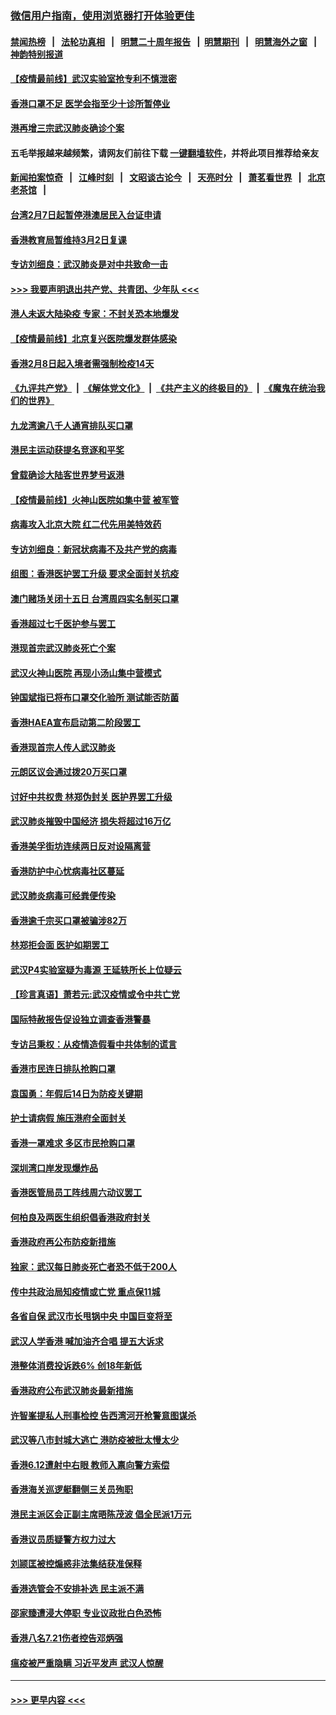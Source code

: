 ### [微信用户指南，使用浏览器打开体验更佳](https://github.com/gfw-breaker/banned-news1/blob/master/indexes/wechat-guide.md?t=0)
#### [禁闻热榜](热点新闻.md?t=0)  &nbsp;&nbsp;|&nbsp;&nbsp; [法轮功真相](https://github.com/gfw-breaker/truth/blob/master/README.md?t=0) &nbsp;&nbsp;|&nbsp;&nbsp; [明慧二十周年报告](https://github.com/gfw-breaker/mh-reports/blob/master/README.md?t=0) &nbsp;&nbsp;|&nbsp;&nbsp;[明慧期刊](https://github.com/gfw-breaker/mh-qikan) &nbsp;&nbsp;|&nbsp;&nbsp; [明慧海外之窗](https://github.com/gfw-breaker/mh-news/blob/master/README.md?t=0) &nbsp;&nbsp;|&nbsp;&nbsp; [神韵特别报道](https://github.com/gfw-breaker/mh-news/blob/master/shenyun.md?t=0)
#### [【疫情最前线】武汉实验室抢专利不慎泄密](../pages/nsc415/n11850310.md?t=02071933) 
#### [香港口罩不足 医学会指至少十诊所暂停业](../pages/nsc415/n11850301.md?t=02071933) 
#### [港再增三宗武汉肺炎确诊个案](../pages/nsc415/n11850328.md?t=02071933) 
#### 五毛举报越来越频繁，请网友们前往下载 [一键翻墙软件](https://github.com/gfw-breaker/ssr-accounts)，并将此项目推荐给亲友
#### [新闻拍案惊奇](https://github.com/gfw-breaker/banned-news1/blob/master/pages/link4.md) &nbsp;&nbsp;|&nbsp;&nbsp; [江峰时刻](https://github.com/gfw-breaker/banned-news1/blob/master/pages/link4.md) &nbsp;&nbsp;|&nbsp;&nbsp; [文昭谈古论今](https://github.com/gfw-breaker/banned-news1/blob/master/pages/link4.md) &nbsp;&nbsp;|&nbsp;&nbsp; [天亮时分](https://github.com/gfw-breaker/banned-news1/blob/master/pages/link4.md) &nbsp;&nbsp;|&nbsp;&nbsp; [萧茗看世界](https://github.com/gfw-breaker/banned-news1/blob/master/pages/link4.md) &nbsp;&nbsp;|&nbsp;&nbsp; [北京老茶馆](https://github.com/gfw-breaker/banned-news1/blob/master/pages/link4.md) &nbsp;&nbsp;|&nbsp;&nbsp; 
#### [台湾2月7日起暂停港澳居民入台证申请](../pages/nsc415/n11850304.md?t=02071933) 
#### [香港教育局暂维持3月2日复课](../pages/nsc415/n11850260.md?t=02071933) 
#### [专访刘细良：武汉肺炎是对中共致命一击](../pages/nsc415/n11849934.md?t=02071933) 
#### [>>> 我要声明退出共产党、共青团、少年队 <<<](https://github.com/begood0513/goodnews/blob/master/quit/letter.md) 
#### [港人未返大陆染疫 专家：不封关恐本地爆发](../pages/nsc415/n11848021.md?t=02071933) 
#### [【疫情最前线】北京复兴医院爆发群体感染](../pages/nsc415/n11847626.md?t=02071933) 
#### [香港2月8日起入境者需强制检疫14天](../pages/nsc415/n11847658.md?t=02071933) 
#### [《九评共产党》](https://github.com/begood0513/9ping.md/blob/master/README.md) &nbsp;|&nbsp; [《解体党文化》](../../../../jtdwh.md/blob/master/README.md)  &nbsp;|&nbsp; [《共产主义的终极目的》](../../../../gczydzjmd.md/blob/master/README.md) &nbsp;|&nbsp; [《魔鬼在统治我们的世界》](../../../../mgztzwmdsj.md/blob/master/README.md) 
#### [九龙湾逾八千人通宵排队买口罩](../pages/nsc415/n11847647.md?t=02071933) 
#### [港民主运动获提名竞逐和平奖](../pages/nsc415/n11847633.md?t=02071933) 
#### [曾载确诊大陆客世界梦号返港](../pages/nsc415/n11847608.md?t=02071933) 
#### [【疫情最前线】火神山医院如集中营 被军管](../pages/nsc415/n11847524.md?t=02071933) 
#### [病毒攻入北京大院 红二代先用美特效药](../pages/nsc415/n11847427.md?t=02071933) 
#### [专访刘细良：新冠状病毒不及共产党的病毒](../pages/nsc415/n11847164.md?t=02071933) 
#### [组图：香港医护罢工升级 要求全面封关抗疫](../pages/nsc415/n11844107.md?t=02071933) 
#### [澳门赌场关闭十五日 台湾周四实名制买口罩](../pages/nsc415/n11845083.md?t=02071933) 
#### [香港超过七千医护参与罢工](../pages/nsc415/n11845051.md?t=02071933) 
#### [港现首宗武汉肺炎死亡个案](../pages/nsc415/n11844998.md?t=02071933) 
#### [武汉火神山医院 再现小汤山集中营模式](../pages/nsc415/n11844763.md?t=02071933) 
#### [钟国斌指已将布口罩交化验所 测试能否防菌](../pages/nsc415/n11842783.md?t=02071933) 
#### [香港HAEA宣布启动第二阶段罢工](../pages/nsc415/n11842723.md?t=02071933) 
#### [香港现首宗人传人武汉肺炎](../pages/nsc415/n11842766.md?t=02071933) 
#### [元朗区议会通过拨20万买口罩](../pages/nsc415/n11842754.md?t=02071933) 
#### [讨好中共权贵 林郑伪封关 医护界罢工升级](../pages/nsc415/n11842359.md?t=02071933) 
#### [武汉肺炎摧毁中国经济 损失将超过16万亿](../pages/nsc415/n11839723.md?t=02071933) 
#### [香港美孚街坊连续两日反对设隔离营](../pages/nsc415/n11839962.md?t=02071933) 
#### [香港防护中心忧病毒社区蔓延](../pages/nsc415/n11839933.md?t=02071933) 
#### [武汉肺炎病毒可经粪便传染](../pages/nsc415/n11839939.md?t=02071933) 
#### [香港逾千宗买口罩被骗涉82万](../pages/nsc415/n11839914.md?t=02071933) 
#### [林郑拒会面 医护如期罢工](../pages/nsc415/n11839892.md?t=02071933) 
#### [武汉P4实验室疑为毒源 王延轶所长上位疑云](../pages/nsc415/n11835543.md?t=02071933) 
#### [【珍言真语】萧若元:武汉疫情或令中共亡党](../pages/nsc415/n11829394.md?t=02071933) 
#### [国际特赦报告促设独立调查香港警暴](../pages/nsc415/n11833845.md?t=02071933) 
#### [专访吕秉权：从疫情造假看中共体制的谎言](../pages/nsc415/n11833813.md?t=02071933) 
#### [香港市民连日排队抢购口罩](../pages/nsc415/n11833794.md?t=02071933) 
#### [袁国勇：年假后14日为防疫关键期](../pages/nsc415/n11831088.md?t=02071933) 
#### [护士请病假 施压港府全面封关](../pages/nsc415/n11831030.md?t=02071933) 
#### [香港一罩难求 多区市民抢购口罩](../pages/nsc415/n11831002.md?t=02071933) 
#### [深圳湾口岸发现爆炸品](../pages/nsc415/n11828802.md?t=02071933) 
#### [香港医管局员工阵线周六动议罢工](../pages/nsc415/n11828762.md?t=02071933) 
#### [何柏良及两医生组织倡香港政府封关](../pages/nsc415/n11828749.md?t=02071933) 
#### [香港政府再公布防疫新措施](../pages/nsc415/n11828716.md?t=02071933) 
#### [独家：武汉每日肺炎死亡者恐不低于200人](../pages/nsc415/n11828240.md?t=02071933) 
#### [传中共政治局知疫情或亡党 重点保11城](../pages/nsc415/n11828145.md?t=02071933) 
#### [各省自保 武汉市长甩锅中央 中国巨变将至](../pages/nsc415/n11828021.md?t=02071933) 
#### [武汉人学香港 喊加油齐合唱 提五大诉求](../pages/nsc415/n11827046.md?t=02071933) 
#### [港整体消费投诉跌6% 创18年新低](../pages/nsc415/n11817280.md?t=02071933) 
#### [香港政府公布武汉肺炎最新措施](../pages/nsc415/n11817152.md?t=02071933) 
#### [许智峯提私人刑事检控 告西湾河开枪警意图谋杀](../pages/nsc415/n11817132.md?t=02071933) 
#### [武汉等八市封城大逃亡 港防疫被批太慢太少](../pages/nsc415/n11817058.md?t=02071933) 
#### [香港6.12遭射中右眼 教师入禀向警方索偿](../pages/nsc415/n11814678.md?t=02071933) 
#### [香港海关巡逻艇翻侧三关员殉职](../pages/nsc415/n11814604.md?t=02071933) 
#### [港民主派区会正副主席晤陈茂波 倡全民派1万元](../pages/nsc415/n11814582.md?t=02071933) 
#### [香港议员质疑警方权力过大](../pages/nsc415/n11814560.md?t=02071933) 
#### [刘颕匡被控煽惑非法集结获准保释](../pages/nsc415/n11811727.md?t=02071933) 
#### [香港选管会不安排补选 民主派不满](../pages/nsc415/n11811691.md?t=02071933) 
#### [邵家臻遭浸大停职 专业议政批白色恐怖](../pages/nsc415/n11811670.md?t=02071933) 
#### [香港八名7.21伤者控告邓炳强](../pages/nsc415/n11811623.md?t=02071933) 
#### [瘟疫被严重隐瞒 习近平发声 武汉人惊醒](../pages/nsc415/n11811186.md?t=02071933) 

----
#### [ >>> 更早内容 <<< ](../indexes/nsc415-earlier.md)
